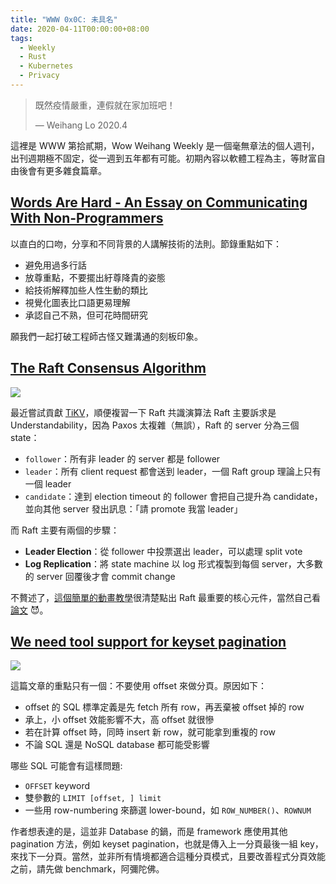```yaml
---
title: "WWW 0x0C: 未具名"
date: 2020-04-11T00:00:00+08:00
tags:
  - Weekly
  - Rust
  - Kubernetes
  - Privacy
---
```


> 既然疫情嚴重，連假就在家加班吧！
>
> — Weihang Lo 2020.4

這裡是 WWW 第拾貳期，Wow Weihang Weekly 是一個毫無章法的個人週刊，出刊週期極不固定，從一週到五年都有可能。初期內容以軟體工程為主，等財富自由後會有更多雜食篇章。

## [Words Are Hard - An Essay on Communicating With Non-Programmers](http://adventures.michaelfbryan.com/posts/words-are-hard/)

以直白的口吻，分享和不同背景的人講解技術的法則。節錄重點如下：

- 避免用過多行話
- 放尊重點，不要擺出紆尊降貴的姿態
- 給技術解釋加些人性生動的類比
- 視覺化圖表比口語更易理解
- 承認自己不熟，但可花時間研究

願我們一起打破工程師古怪又難溝通的刻板印象。

## [The Raft Consensus Algorithm](https://raft.github.io/)

![](https://raft.github.io/logo/annie-solo.png)

最近嘗試貢獻 [TiKV](https://tikv.org)，順便複習一下 Raft 共識演算法
Raft 主要訴求是 Understandability，因為 Paxos 太複雜（無誤），Raft 的 server 分為三個 state：

- `follower`：所有非 leader 的 server 都是 follower
- `leader`：所有 client request 都會送到 leader，一個 Raft group 理論上只有一個 leader
- `candidate`：達到 election timeout 的 follower 會把自己提升為 candidate，並向其他 server 發出訊息：「請 promote 我當 leader」

而 Raft 主要有兩個的步驟：

- **Leader Election**：從 follower 中投票選出 leader，可以處理 split vote
- **Log Replication**：將 state machine 以 log 形式複製到每個 server，大多數的 server 回覆後才會 commit change

不贅述了，[這個簡單的動畫教學](http://thesecretlivesofdata.com/raft/)很清楚點出 Raft 最重要的核心元件，當然自己看[論文](https://raft.github.io/raft.pdf) 😈。

## [We need tool support for keyset pagination](https://use-the-index-luke.com/no-offset)

[![](https://use-the-index-luke.com/static/no-offset-banner-300x250.white.zOfUqF4s.png)](https://use-the-index-luke.com/no-offset)

這篇文章的重點只有一個：不要使用 offset 來做分頁。原因如下：

- offset 的 SQL 標準定義是先 fetch 所有 row，再丟棄被 offset 掉的 row
- 承上，小 offset 效能影響不大，高 offset 就很慘
- 若在計算 offset 時，同時 insert 新 row，就可能拿到重複的 row
- 不論 SQL 還是 NoSQL database 都可能受影響

哪些 SQL 可能會有這樣問題:

- `OFFSET` keyword
- 雙參數的 `LIMIT [offset, ] limit`
- 一些用 row-numbering 來篩選 lower-bound，如 `ROW_NUMBER()`、`ROWNUM`

作者想表達的是，這並非 Database 的鍋，而是 framework 應使用其他 pagination 方法，例如 keyset pagination，也就是傳入上一分頁最後一組 key，來找下一分頁。當然，並非所有情境都適合這種分頁模式，且要改善程式分頁效能之前，請先做 benchmark，阿彌陀佛。
